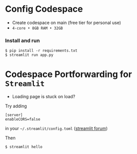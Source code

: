 # Config Codespace

+ Create codespace on main (free tier for personal use)
+ `4-core • 8GB RAM • 32GB` 

### Install and run
```
$ pip install -r requirements.txt
$ streamlit run app.py
```

# Codespace Portforwarding for `Streamlit`

* Loading page is stuck on load?

Try adding 
```
[server]
enableCORS=false
```
in your `~/.streamlit/config.toml` ([streamlit forum](https://discuss.streamlit.io/t/ec2-streamlit-stuck-on-loading-screen-while-running-streamlit-hello/276))

Then
```
$ streamlit hello
```